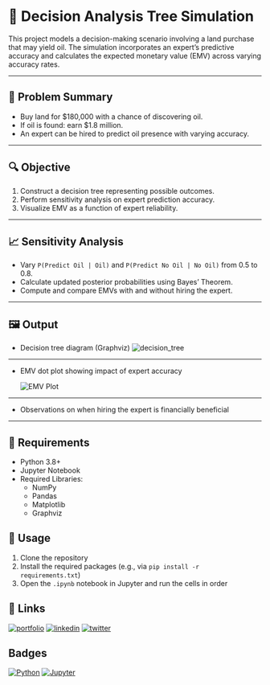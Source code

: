 # 🌳 Decision Analysis Tree Simulation

This project models a decision-making scenario involving a land purchase that may yield oil. The simulation incorporates an expert’s predictive accuracy and calculates the expected monetary value (EMV) across varying accuracy rates.

---


## 🧠 Problem Summary

- Buy land for $180,000 with a chance of discovering oil.
- If oil is found: earn $1.8 million.
- An expert can be hired to predict oil presence with varying accuracy.

---

## 🔍 Objective

1. Construct a decision tree representing possible outcomes.
2. Perform sensitivity analysis on expert prediction accuracy.
3. Visualize EMV as a function of expert reliability.

---

## 📈 Sensitivity Analysis

- Vary `P(Predict Oil | Oil)` and `P(Predict No Oil | No Oil)` from 0.5 to 0.8.
- Calculate updated posterior probabilities using Bayes’ Theorem.
- Compute and compare EMVs with and without hiring the expert.

---

## 🖼️ Output

- Decision tree diagram (Graphviz)
  ![decision_tree](https://github.com/user-attachments/assets/b18e560e-1bb2-4822-8441-e18c833caf59)

---

- EMV dot plot showing impact of expert accuracy
  
  ![EMV Plot](https://github.com/user-attachments/assets/01a798a9-d3e0-4ff9-967a-960343688bb7)
  
---

- Observations on when hiring the expert is financially beneficial

---

## 🧰 Requirements

- Python 3.8+
- Jupyter Notebook
- Required Libraries:
  - NumPy
  - Pandas
  - Matplotlib
  - Graphviz

## 🚀 Usage

1. Clone the repository
2. Install the required packages (e.g., via `pip install -r requirements.txt`)
3. Open the `.ipynb` notebook in Jupyter and run the cells in order

## 🔗 Links
[![portfolio](https://img.shields.io/badge/my_portfolio-000?style=for-the-badge&logo=ko-fi&logoColor=white)](https://www.datascienceportfol.io/KehindeAromona)
[![linkedin](https://img.shields.io/badge/linkedin-0A66C2?style=for-the-badge&logo=linkedin&logoColor=white)](https://www.linkedin.com/in/kehinde-gabriel-aromona-808578119/)
[![twitter](https://img.shields.io/badge/twitter-1DA1F2?style=for-the-badge&logo=twitter&logoColor=white)](https://twitter.com/kennycrown7)


## Badges
[![Python](https://img.shields.io/badge/Python-3.8%2B-blue.svg)](https://www.python.org/)
[![Jupyter](https://img.shields.io/badge/Jupyter-Notebook-orange.svg)](https://jupyter.org/)


